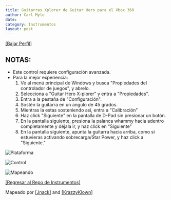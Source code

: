 ```yaml
---
title: Guitarras Xplorer de Guitar Hero para el Xbox 360
author: Carl Mylo
date: 
category: Instrumentos
layout: post
---
```


[[Bajar Perfil]](https://github.com/hmxmilohax/rb3-pc/raw/main/instrument-repo/Xbox%20360%20Guitar%20Hero%20Xplorer.7z)

## NOTAS:

* Este control requiere configuración avanzada.
* Para la mejor experiencia:
	1. Ve al menú principal de Windows y busca "Propiedades del controlador de juegos", y abrelo.
	2. Selecciona a "Guitar Hero X-plorer" y entra a "Propiedades".
	3. Entra a la pestaña de "Configuración".
	4. Sostén la guitarra en un angulo de 45 grados.
	5. Mientras la estas sosteniendo así, entra a "Calibración"
	6. Haz click "Siguiente" en la pantalla de D-Pad sin presionar un botón.
	7. En la pantalla siguiente, presiona la palanca whammy hacia adentro completamente y déjala ir, y haz click en "Siguiente"
	8. En la pantalla siguiente, apunta la guitarra hacia arriba, como si estuvieras activando sobrecarga/Star Power, y haz click a "Siguiente."


![Plataforma](https://raw.githubusercontent.com/hmxmilohax/rb3-pc/main/assets/images/instruments/360.png "Plataforma") 

![Control](https://raw.githubusercontent.com/hmxmilohax/rb3-pc/main/assets/images/instruments/xplorercontroller.png "Control") 

![Mapeando](https://raw.githubusercontent.com/hmxmilohax/rb3-pc/main/assets/images/instruments/360xplorermapping.png "Mapeando") 

[[Regresar al Repo de Instrumentos]](https://hmxmilohax.github.io/rb3-pc/english/instrumentrepo/#instrument-list)


Mapeado por [[Jnack]](https://www.youtube.com/@jnackmclain) and [[KrazzyKlown]](https://www.youtube.com/@KrazzyKlown)